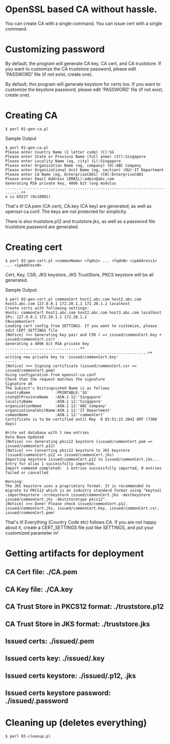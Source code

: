 # OpenSSL based CA without hassle. 

You can create CA with a single command.
You can issue cert with a single command.

# Customizing password
By default, the program will generate CA key, CA cert, and CA truststore.
If you want to customize the CA truststore password, please edit 'PASSWORD' file (if not exist, create one).

By default, this program will generate keystore for certs too. 
If you want to customize the keystore password, please edit 'PASSWORD' file (if not exist, create one).
# Creating CA
```
$ perl 01-gen-ca.pl 
```
Sample Output
```
$ perl 01-gen-ca.pl 
Please enter Country Name (2 letter code) (C):SG
Please enter State or Province Name (full anme) (ST):Singapore
Please enter Locality Name (eg, city) (L):Singapore
Please enter Organization Name (eg, company) (O):ABC Company
Please enter Organizational Unit Name (eg, section) (OU):IT Department
Please enter CA Name (eg, EnterpriseCA01) (CN):EnterpriseCA01
Please enter Email Address (EMAIL):admin@abc.com
Generating RSA private key, 4096 bit long modulus
........................................................................................................................++
.......++
e is 65537 (0x10001)
```
That's it! CA.pem (CA cert), CA.key (CA key) are generated, as well as openssl-ca.conf.
The keys are not protected for simplicity.

There is also truststore.p12 and truststore.jks, as well as a password file truststore.password are generated.

# Creating cert
```
$ perl 02-gen-cert.pl <commonName> <fqdn1> ... <fqdnN> <ipAddress1> ... <ipAddressN>
```
Cert, Key, CSR, JKS keystore, JKS TrustStore, PKCS keystore will be all generated.


Sample Output:
```
$ perl 02-gen-cert.pl commonCert host1.abc.com host2.abc.com host3.abc.com 127.0.0.1 172.20.1.1 172.20.1.2 localhost
Create certs with following settings:
Hosts: commonCert host1.abc.com host2.abc.com host3.abc.com localhost
IPs: 127.0.0.1 172.20.1.1 172.20.1.2
CN=commonCert
Loading cert config from SETTINGS. If you want to customize, please edit CERT_SETTINGS file
[Notice] >>> Generating key pair and CSR ( => issued/commonCert.key + issued/commonCert.csr)
Generating a 4096 bit RSA private key
.................................++
...............................................................++
writing new private key to 'issued/commonCert.key'
-----
[Notice] >>> Signing certificate (issued/commonCert.csr => issued/commonCert.pem)
Using configuration from openssl-ca.conf
Check that the request matches the signature
Signature ok
The Subject's Distinguished Name is as follows
countryName           :PRINTABLE:'SG'
stateOrProvinceName   :ASN.1 12:'Singapore'
localityName          :ASN.1 12:'Singapore'
organizationName      :ASN.1 12:'ABC Company'
organizationalUnitName:ASN.1 12:'IT Department'
commonName            :ASN.1 12:'commonCert'
Certificate is to be certified until May  8 03:51:23 2042 GMT (7300 days)

Write out database with 1 new entries
Data Base Updated
[Notice] >>> Generating pkcs12 keystore (issued/commonCert.pem => issued/commonCert.p12)
[Notice] >>> Converting pkcs12 keystore to JKS keystore (issued/commonCert.p12 => issued/commonCert.jks)
Importing keystore issued/commonCert.p12 to issued/commonCert.jks...
Entry for alias 1 successfully imported.
Import command completed:  1 entries successfully imported, 0 entries failed or cancelled

Warning:
The JKS keystore uses a proprietary format. It is recommended to migrate to PKCS12 which is an industry standard format using "keytool -importkeystore -srckeystore issued/commonCert.jks -destkeystore issued/commonCert.jks -deststoretype pkcs12".
[Notice] >>> Done! Please check issued/commonCert.p12, issued/commonCert.jks, issued/commonCert.key, issued/commonCert.csr, issued/commonCert.pem!
```
That's it! Everything (Country Code etc) follows CA. If you are not happy about it, create a CERT_SETTINGS file just like SETTINGS, and put your customized parameter in!

# Getting artifacts for deployment
## CA Cert file: ./CA.pem
## CA Key file: ./CA.key
## CA Trust Store in PKCS12 format: ./truststore.p12
## CA Trust Store in JKS format: ./truststore.jks
## Issued certs: ./issued/<commonName>.pem
## Issued certs key: ./issued/<commonName>.key
## Issued certs keystore: ./issued/<commonName>.p12, <commonName>.jks
## Issued certs keystore password: ./issued/<commonName>.password

# Cleaning up (deletes everything)
```
$ perl 03-cleanup.pl
```

